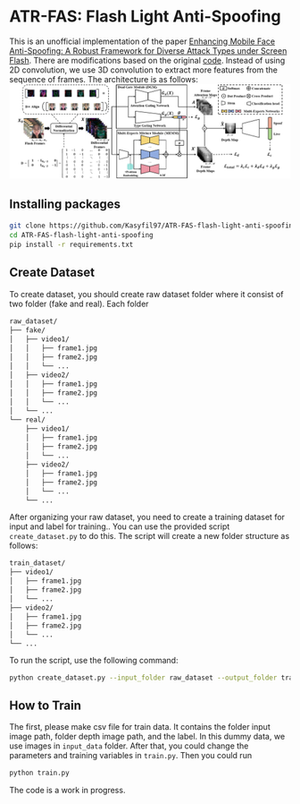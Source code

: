 # ATR-FAS: Flash Light Anti-Spoofing
This is an unofficial implementation of the paper [Enhancing Mobile Face Anti-Spoofing: A Robust Framework for Diverse Attack Types under Screen Flash](https://arxiv.org/abs/2308.15346). There are modifications based on the original [code](https://github.com/Chaochao-Lin/ATR-FAS). Instead of using 2D convolution, we use 3D convolution to extract more features from the sequence of frames. The architecture is as follows:
![fig2](https://github.com/Chaochao-Lin/ATR-FAS/blob/main/imgs/fig2.png)

## Installing packages
```bash
git clone https://github.com/Kasyfil97/ATR-FAS-flash-light-anti-spoofing.git
cd ATR-FAS-flash-light-anti-spoofing
pip install -r requirements.txt
```

## Create Dataset
To create dataset, you should create raw dataset folder where it consist of two folder (fake and real). Each folder 
```
raw_dataset/
├── fake/
│   ├── video1/
│   │   ├── frame1.jpg
│   │   ├── frame2.jpg
│   │   └── ...
│   ├── video2/
│   │   ├── frame1.jpg
│   │   ├── frame2.jpg
│   │   └── ...
│   └── ...
└── real/
    ├── video1/
    │   ├── frame1.jpg
    │   ├── frame2.jpg
    │   └── ...
    ├── video2/
    │   ├── frame1.jpg
    │   ├── frame2.jpg
    │   └── ...
    └── ...
```

After organizing your raw dataset, you need to create a training dataset for input and label for training.. You can use the provided script `create_dataset.py` to do this. The script will create a new folder structure as follows:

```
train_dataset/
├── video1/
│   ├── frame1.jpg
│   ├── frame2.jpg
│   └── ...
├── video2/
│   ├── frame1.jpg
│   ├── frame2.jpg
│   └── ...
└── ...
```

To run the script, use the following command:

```bash
python create_dataset.py --input_folder raw_dataset --output_folder train_dataset
```

## How to Train
The first, please make csv file for train data. It contains the folder input image path, folder depth image path, and the label. In this dummy data, we use images in `input_data` folder. After that, you could change the parameters and training variables in  `train.py`. Then you could run
```bash
python train.py
```
The code is a work in progress.
